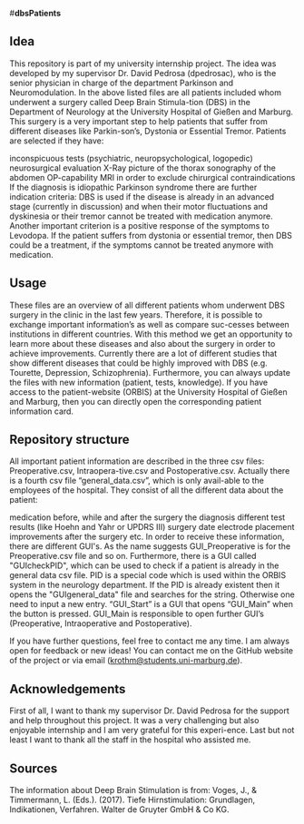 #**dbsPatients**

## **Idea**

This repository is part of my university internship project. The idea was developed by my supervisor Dr. David Pedrosa 
(dpedrosac), who is the senior physician in charge of the department Parkinson and Neuromodulation. In the above listed 
files are all patients included whom underwent a surgery called Deep Brain Stimula-tion (DBS) in the Department of 
Neurology at the University Hospital of Gießen and Marburg. This surgery is a very important step to help patients that 
suffer from different diseases like Parkin-son’s, Dystonia or Essential Tremor. Patients are selected if they have:

inconspicuous tests (psychiatric, neuropsychological, logopedic)
neurosurgical evaluation
X-Ray picture of the thorax
sonography of the abdomen
OP-capability
MRI in order to exclude chirurgical contraindications
If the diagnosis is idiopathic Parkinson syndrome there are further indication criteria: DBS is used if the disease is 
already in an advanced stage (currently in discussion) and when their motor fluctuations and dyskinesia or their tremor 
cannot be treated with medication anymore. Another important criterion is a positive response of the symptoms to 
Levodopa. If the patient suffers from dystonia or essential tremor, then DBS could be a treatment, if the symptoms 
cannot be treated anymore with medication.

## **Usage**

These files are an overview of all different patients whom underwent DBS surgery in the clinic in the last few years. 
Therefore, it is possible to exchange important information’s as well as compare suc-cesses between institutions 
in different countries. With this method we get an opportunity to learn more about these diseases and also about the 
surgery in order to achieve improvements. Currently there are a lot of different studies that show different diseases 
that could be highly improved with DBS (e.g. Tourette, Depression, Schizophrenia). Furthermore, you can always update 
the files with new information (patient, tests, knowledge). If you have access to the patient-website (ORBIS) at the 
University Hospital of Gießen and Marburg, then you can directly open the corresponding patient information card.

## **Repository structure**

All important patient information are described in the three csv files: Preoperative.csv, Intraopera-tive.csv and 
Postoperative.csv. Actually there is a fourth csv file “general_data.csv”, which is only avail-able to the employees of 
the hospital. They consist of all the different data about the patient:

medication before, while and after the surgery
the diagnosis
different test results (like Hoehn and Yahr or UPDRS III)
surgery date
electrode placement
improvements after the surgery
etc.
In order to receive these information, there are different GUI's. As the name suggests GUI_Preoperative is for the 
Preoperative.csv file and so on. Furthermore, there is a GUI called "GUIcheckPID", which can be used to check if a 
patient is already in the general data csv file. PID is a special code which is used within the ORBIS system in the 
neurology department. If the PID is already existent then it opens the "GUIgeneral_data" file and searches for the 
string. Otherwise one need to input a new entry. “GUI_Start” is a GUI that opens “GUI_Main” when the button is pressed. 
GUI_Main is responsible to open further GUI’s (Preoperative, Intraoperative and Postoperative).

If you have further questions, feel free to contact me any time. I am always open for feedback or new ideas! You can 
contact me on the GitHub website of the project or via email (krothm@students.uni-marburg.de).

## **Acknowledgements**

First of all, I want to thank my supervisor Dr. David Pedrosa for the support and help throughout this project. It was 
a very challenging but also enjoyable internship and I am very grateful for this experi-ence. Last but not least I want 
to thank all the staff in the hospital who assisted me.

## **Sources**

The information about Deep Brain Stimulation is from: Voges, J., & Timmermann, L. (Eds.). (2017). Tiefe Hirnstimulation: 
Grundlagen, Indikationen, Verfahren. Walter de Gruyter GmbH & Co KG.
